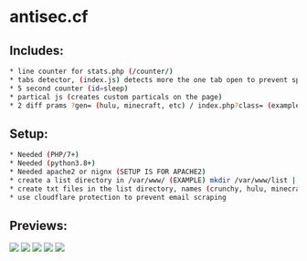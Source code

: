# antisec.cf

## Includes:
```bash
* line counter for stats.php (/counter/)
* tabs detector, (index.js) detects more the one tab open to prevent spam
* 5 second counter (id=sleep)
* partical js (creates custom particals on the page)
* 2 diff prams ?gen= (hulu, minecraft, etc) / index.php?class= (examples) 

```


## Setup:

```bash
* Needed (PHP/7+)
* Needed (python3.8+)
* Needed apache2 or nignx (SETUP IS FOR APACHE2)
* create a list directory in /var/www/ (EXAMPLE) mkdir /var/www/list | cd /var/www/list
* create txt files in the list directory, names (crunchy, hulu, minecraft, nordvpn, riot, wish, uplay) (EXAMPLE) touch /var/www/list/hulu.txt 
* use cloudflare protection to prevent email scraping
```


<h2>Previews: </h2>
<img src="https://agony.us/$/tnzjgg.png" data-canonical-src="https://agony.us/$/tnzjgg.png" style="max-width:100%;">
<img src="https://agony.us/$/61u4bs.png" data-canonical-src="https://agony.us/$/61u4bs.png" style="max-width:100%;">
<img src="https://agony.us/$/oiecxr.png" data-canonical-src="https://agony.us/$/oiecxr.png" style="max-width:100%;">
<img src="https://agony.us/$/sy5izo.png" data-canonical-src="https://agony.us/$/sy5izo.png" style="max-width:100%;">
<img src="https://cdn.discordapp.com/attachments/800268335622651935/804619080085930014/unknown-52.png" data-canonical-src="https://agony.us/$/sy5izo.png" style="max-width:100%;">




